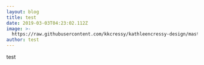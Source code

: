 ```yaml
---
layout: blog
title: test
date: 2019-03-03T04:23:02.112Z
image: >-
  https://raw.githubusercontent.com/kkcressy/kathleencressy-design/master/assets/images/placeholder-1.jpg
author: test
---
```

test
